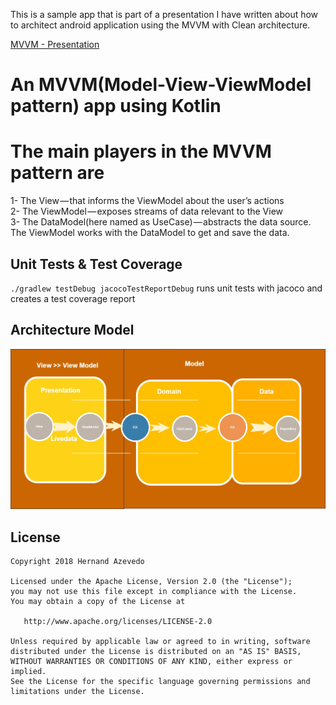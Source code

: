 This is a sample app that is part of a presentation I have written about how to architect android application using the MVVM with Clean architecture.<br/>

[MVVM - Presentation](https://docs.google.com/presentation/d/1NspsJ7r8qn7x7RMFNGNiFSrDhX2qBV59w5fAAUxi_Fs/edit?usp=sharing)


An MVVM(Model-View-ViewModel pattern) app using Kotlin
======================================================

The main players in the MVVM pattern are
========================================
1- The View — that informs the ViewModel about the user’s actions <br />
2- The ViewModel — exposes streams of data relevant to the View <br />
3- The DataModel(here named as UseCase) — abstracts the data source. The ViewModel works with the DataModel to get and save the data.<br />

Unit Tests & Test Coverage
--------------------------
`./gradlew testDebug jacocoTestReportDebug` runs unit tests with jacoco and creates a test coverage report

Architecture Model
------------------
![Architecture](https://github.com/hernandazevedo/starwars-mvvm/blob/master/architecturemodel.jpg)

License
--------

    Copyright 2018 Hernand Azevedo

    Licensed under the Apache License, Version 2.0 (the "License");
    you may not use this file except in compliance with the License.
    You may obtain a copy of the License at

       http://www.apache.org/licenses/LICENSE-2.0

    Unless required by applicable law or agreed to in writing, software
    distributed under the License is distributed on an "AS IS" BASIS,
    WITHOUT WARRANTIES OR CONDITIONS OF ANY KIND, either express or implied.
    See the License for the specific language governing permissions and
    limitations under the License.
